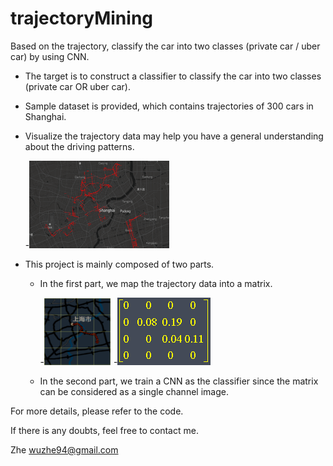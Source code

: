 # trajectoryMining
Based on the trajectory, classify the car into two classes (private car / uber car) by using CNN.

- The target is to construct a classifier to classify the car into two classes (private car OR uber car).

- Sample dataset is provided, which contains trajectories of 300 cars in Shanghai.

- Visualize the trajectory data may help you have a general understanding about the driving patterns.

    -![](https://github.com/wuzhe94/trajectoryMining/blob/master/img/uberCarTra.png)

- This project is mainly composed of two parts. 
    - In the first part, we map the trajectory data into a matrix.
    
        -![](https://github.com/wuzhe94/trajectoryMining/blob/master/img/sampleTrajectory.png)
        -![](https://github.com/wuzhe94/trajectoryMining/blob/master/img/sampleMatrix.png)
    - In the second part, we train a CNN as the classifier since the matrix can be considered as a single channel image.


For more details, please refer to the code. 

If there is any doubts, feel free to contact me.

Zhe
wuzhe94@gmail.com
